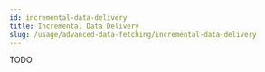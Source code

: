 ```yaml
---
id: incremental-data-delivery
title: Incremental Data Delivery
slug: /usage/advanced-data-fetching/incremental-data-delivery
---
```

TODO
